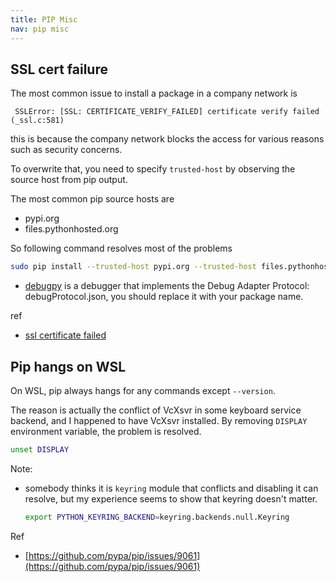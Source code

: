 ```yaml
---
title: PIP Misc
nav: pip misc
---
```


## SSL cert failure

The most common issue to install a package in a company network is

```text
 SSLError: [SSL: CERTIFICATE_VERIFY_FAILED] certificate verify failed (_ssl.c:581)
```
this is because the company network blocks the access for various reasons such as security concerns.

To overwrite that, you need to specify ``trusted-host`` by observing the source host from pip output.

The most common pip source hosts are
* pypi.org
* files.pythonhosted.org

So following command resolves most of the problems
```bash
sudo pip install --trusted-host pypi.org --trusted-host files.pythonhosted.org debugpy
```
* [debugpy](https://github.com/microsoft/debugpy/) is a debugger that implements the Debug Adapter Protocol: debugProtocol.json, you should replace it with your package name.

ref
* [ssl certificate failed](https://www.listendata.com/2019/04/connection-error-ssl-certificate-failed.html)

## Pip hangs on WSL

On WSL, pip always hangs for any commands except ``--version``.

The reason is actually the conflict of VcXsvr in some keyboard service backend, and I happened to have VcXsvr installed. By removing ``DISPLAY`` environment variable, the problem is resolved.
```bash
unset DISPLAY
```

Note:
* somebody thinks it is ``keyring`` module that conflicts and disabling it can resolve, but my experience seems to show that keyring doesn't matter.
  ```sh
  export PYTHON_KEYRING_BACKEND=keyring.backends.null.Keyring
  ```

Ref
* [https://github.com/pypa/pip/issues/9061](https://github.com/pypa/pip/issues/9061)
